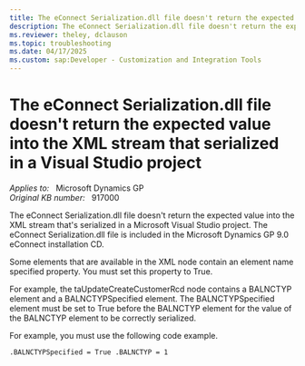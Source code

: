 ```yaml
---
title: The eConnect Serialization.dll file doesn't return the expected value into the XML stream that serialized in a Visual Studio project
description: The eConnect Serialization.dll file doesn't return the expected value into the XML stream that serialized in a Visual Studio project.
ms.reviewer: theley, dclauson
ms.topic: troubleshooting
ms.date: 04/17/2025
ms.custom: sap:Developer - Customization and Integration Tools
---
```

# The eConnect Serialization.dll file doesn't return the expected value into the XML stream that serialized in a Visual Studio project

_Applies to:_ &nbsp; Microsoft Dynamics GP  
_Original KB number:_ &nbsp; 917000

The eConnect Serialization.dll file doesn't return the expected value into the XML stream that's serialized in a Microsoft Visual Studio project. The eConnect Serialization.dll file is included in the Microsoft Dynamics GP 9.0 eConnect installation CD.

Some elements that are available in the XML node contain an element name specified property. You must set this property to True.

For example, the taUpdateCreateCustomerRcd node contains a BALNCTYP element and a BALNCTYPSpecified element. The BALNCTYPSpecified element must be set to True before the BALNCTYP element for the value of the BALNCTYP element to be correctly serialized.

For example, you must use the following code example.

`.BALNCTYPSpecified = True .BALNCTYP = 1`
